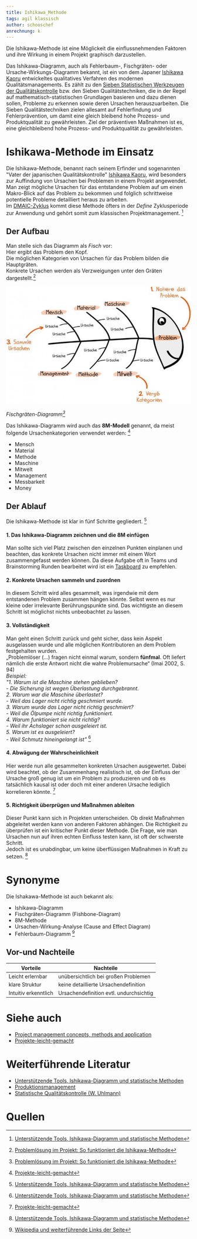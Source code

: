 ```yaml
---
title: Ishikawa_Methode
tags: agil klassisch
author: schooschef
anrechnung: k 
---
```

Die Ishikawa-Methode ist eine Möglickeit die einflussnehmenden Faktoren und ihre Wirkung in einem Projekt graphisch darzustellen.

Das Ishikawa-Diagramm, auch als Fehlerbaum-, Fischgräten- oder Ursache-Wirkungs-Diagramm bekannt, ist ein von dem Japaner [Ishikawa Kaoru](https://de.wikipedia.org/wiki/Ishikawa_Kaoru) entwickeltes qualitatives Verfahren des modernen Qualitätsmanagements. Es zählt zu den [Sieben Statistischen Werkzeugen der Qualitätskontrolle](https://de.wikipedia.org/wiki/Sieben_Werkzeuge_der_Qualit%C3%A4t) bzw. den Sieben Qualitätstechniken, die in der Regel auf mathematisch-statistischen Grundlagen basieren und dazu dienen sollen, Probleme zu erkennen sowie deren Ursachen herauszuarbeiten. Die Sieben Qualitätstechniken zielen allesamt auf Fehlerfindung und Fehlerprävention, um damit eine gleich bleibend hohe Prozess- und Produktqualität zu gewährleisten. Ziel der präventiven Maßnahmen ist es, eine gleichbleibend hohe Prozess- und Produktqualität zu gewährleisten.

# Ishikawa-Methode im Einsatz

Die Ishikawa-Methode, benannt nach seinem Erfinder und sogenannten "Vater der japanischen Qualitätskontrolle" [Ishikawa Kaoru](https://de.wikipedia.org/wiki/Ishikawa_Kaoru), 
wird besonders zur Auffindung von Ursachen bei Problemen in einem Projekt angewendet. Man zeigt mögliche Ursachen für das 
entstandene Problem auf um einen Makro-Blick auf das Problem zu bekommen und folglich schrittweise potentielle Probleme detailliert heraus zu arbeiten.  
Im [DMAIC-Zyklus](https://refa.de/service/refa-lexikon/dmaic) kommt diese Methode öfters in der *Define* Zyklusperiode zur Anwendung und gehört somit zum klassischen Projektmanagement. [^3]

## Der Aufbau
Man stelle sich das Diagramm als *Fisch* vor:  
Hier ergibt das Problem den Kopf.  
Die möglichen Kategorien von Ursachen für das Problem bilden die Hauptgräten.  
Konkrete Ursachen werden als Verzweigungen unter den Gräten dargestellt.[^5]  

![Fischskizze d. Diagramms](Ishikawa_Methode/ishikawa1-705x449.jpg "Fishy Fish")

*Fischgräten-Diagramm[^5]*

Das Ishikawa-Diagramm wird auch das **8M-Modell** genannt, da meist folgende Ursachenkategorien verwendet werden: [^1]  
 * Mensch  
 * Material  
 * Methode  
 * Maschine  
 * Mitwelt  
 * Management  
 * Messbarkeit  
 * Money  

## Der Ablauf  
Die Ishikawa-Methode ist klar in fünf Schritte gegliedert. [^3]

#### 1. Das Ishikawa-Diagramm zeichnen und die 8M einfügen  
Man sollte sich viel Platz zwischen den einzelnen Punkten einplanen und beachten, das konkrete Ursachen nicht immer mit einem Wort zusammengefasst werden können. 
Da diese Aufgabe oft in Teams und Brainstorming Runden bearbeitet wird ist ein [Taskboard](Taskboard.md) zu empfehlen.

#### 2. Konkrete Ursachen sammeln und zuordnen
In diesem Schritt wird alles gesammelt, was irgendwie mit dem entstandenen Problem zusammen hängen könnte. 
Selbst wenn es nur kleine oder irrelevante Berührungspunkte sind.
Das wichtigste an diesem Schritt ist möglichst nichts unbeobachtet zu lassen.

#### 3. Vollständigkeit
Man geht einen Schritt zurück und geht sicher, dass kein Aspekt ausgelassen wurde und alle möglichen Kontributoren an dem Problem festgehalten wurden.  
„Problemlöser (…)
fragen nicht einmal warum, sondern **fünfmal**. Oft liefert nämlich die erste Antwort nicht die
wahre Problemursache“ (Imai 2002, S. 94)  
*Beispiel:*  
*"1. Warum ist die Maschine stehen geblieben?  
    - Die Sicherung ist wegen Überlastung durchgebrannt.*  
*2. Warum war die Maschine überlastet?  
    - Weil das Lager nicht richtig geschmiert wurde.*  
*3. Warum wurde das Lager nicht richtig geschmiert?  
    - Weil die Ölpumpe nicht richtig funktioniert.*  
*4. Warum funktioniert sie nicht richtig?  
    - Weil ihr Achslager schon ausgeleiert ist.*  
*5. Warum ist es ausgeleiert?  
    - Weil Schmutz hineingelangt ist"*  [^3]

#### 4. Abwägung der Wahrscheinlichkeit
Hier werde nun alle gesammelten konkreten Ursachen ausgewertet.
Dabei wird beachtet, ob der Zusammenhang realistisch ist, ob der Einfluss der Ursache groß genug ist um
ein Problem zu produzieren und ob es tatsächlich kausal ist oder doch mit einer anderen Ursache lediglich korrelieren könnte. [^1]

#### 5. Richtigkeit überprügen und Maßnahmen ableiten
Dieser Punkt kann sich in Projekten unterscheiden. Ob direkt Maßnahmen abgeleitet werden kann von anderen Faktoren abhängen.
Die Richtigkeit zu überprüfen ist ein kritischer Punkt dieser Methode. 
Die Frage, wie man Ursachen nun auf ihren echten Einfluss testen kann, ist oft der schwerste Schritt.  
Jedoch ist es unabdingbar, um keine überflüssigen Maßnahmen in Kraft zu setzen. [^3]

# Synonyme

Die Ishakawa-Methode ist auch bekannt als:

* Ishikawa-Diagramm
* Fischgräten-Diagramm (Fishbone-Diagram)
* 8M-Methode
* Ursachen-Wirkung-Analyse (Cause and Effect Diagram)
* Fehlerbaum-Diagramm [^4]


## Vor-und Nachteile

| Vorteile  | Nachteile |
| ------------- | ------------- |
| Leicht erlernbar    | unübersichtlich bei großen Problemen  |
| klare Struktur  | keine detaillierte Ursachendefinition  |
| Intuitiv erkenntlich  | Ursachendefinition evtl. undurchsichtig |



# Siehe auch
* [Project management concepts, methods and application](https://www.emerald.com/insight/content/doi/10.1108/01443570310481559/full/html?casa_token=bT1rYjg7QRoAAAAA:TAkzKHlihH29M0AleiYCA4FAKU0_LJMIFoKhSpR1BbjAlWR-I6Mo9PHgh-KarAwQT9MAtw9_zuElHk-VIFArP6LWZ5dqGjg_ni2dKA184QkbiwVX4cQ)
* [Projekte-leicht-gemacht](https://de-academic.com/dic.nsf/dewiki/666650)

# Weiterführende Literatur

* [Unterstützende Tools, Ishikawa-Diagramm und statistische Methoden](https://link.springer.com/chapter/10.1007/978-3-658-35208-0_3)
* [Produktionsmanagement](https://link.springer.com/book/10.1007%2F978-3-8349-9091-4)
* [Statistische Qualitätskontrolle (W. Uhlmann)](https://books.google.de/books?hl=de&lr=&id=5tucBgAAQBAJ&oi=fnd&pg=PA7&dq=7+methoden+Qualit%C3%A4tskontrollen&ots=_AYFApt5UB&sig=5sTP6ovceio-2TCeXGzbj_wkCk4#v=onepage&q=7%20methoden%20Qualit%C3%A4tskontrollen&f=false)
# Quellen

[^1]: [Projekte-leicht-gemacht](https://projekte-leicht-gemacht.de/blog/business-wissen/ishikawa-diagramm/)
[^2]: [Produktionsmanagement](https://link.springer.com/book/10.1007%2F978-3-8349-9091-4)
[^3]: [Unterstützende Tools, Ishikawa-Diagramm und statistische Methoden](https://link.springer.com/chapter/10.1007/978-3-658-35208-0_3)
[^4]: [Wikipedia und weiterführende Links der Seite](https://de.wikipedia.org/wiki/Sieben_Werkzeuge_der_Qualit%C3%A4t)
[^5]: [Problemlösung im Projekt: So funktioniert die Ishikawa-Methode](https://projekte-leicht-gemacht.de/wp-content/uploads/2015/02/ishikawa1-705x449.jpg)

